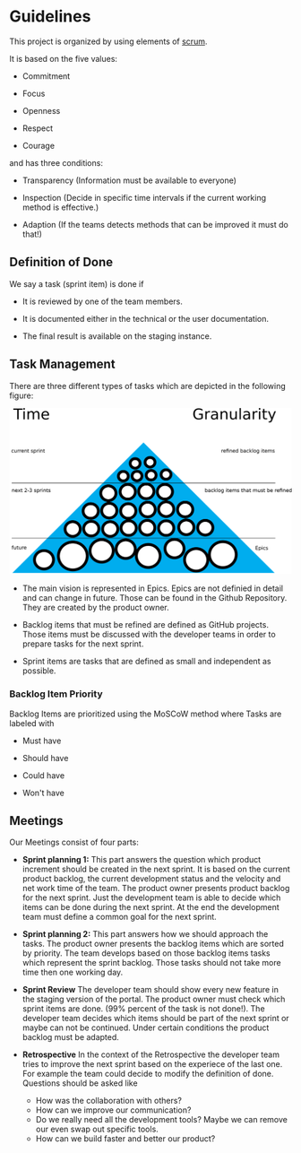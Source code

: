 # Guidelines

This project is organized by using elements of [scrum](https://en.wikipedia.org/wiki/Scrum_(software_development)).

It is based on the five values:

* Commitment

* Focus

* Openness

* Respect

* Courage

and has three conditions:

* Transparency (Information must be available to everyone)

* Inspection (Decide in specific time intervals if the current working method is effective.)

* Adaption (If the teams detects methods that can be improved it must do that!)

## Definition of Done

We say a task (sprint item) is done if 

* It is reviewed by one of the team members.

* It is documented either in the technical or the user documentation.

* The final result is available on the staging instance.

## Task Management

There are three different types of tasks which are depicted in the following figure:

![Task Triangle](sprint_triangle.png)

* The main vision is represented in Epics. Epics are not definied in detail and can change in future. 
  Those can be found in the Github Repository. They are created by the product owner.

* Backlog items that must be refined are defined as GitHub projects. Those items must be discussed with the developer teams in order to prepare tasks for the next sprint.

* Sprint items are tasks that are defined as small and independent as possible.

### Backlog Item Priority

Backlog Items are prioritized using the MoSCoW method where Tasks are labeled with

* Must have

* Should have

* Could have

* Won't have

## Meetings

Our Meetings consist of four parts:

* **Sprint planning 1:**
  This part answers the question which product increment should be created in the next sprint.
  It is based on the current product backlog, the current development status and the velocity 
  and net work time of the team. The product owner presents product backlog for the next sprint.
  Just the development team is able to decide which items can be done during the next sprint.
  At the end the development team must define a common goal for the next sprint.

* **Sprint planning 2:**
  This part answers how we should approach the tasks. The product owner presents the backlog items which are sorted by
  priority. The team develops based on those backlog items tasks which represent the sprint backlog. Those tasks should not   take more time then one working day.
  
* **Sprint Review**
  The developer team should show every new feature in the staging version of the portal. The product owner must check which sprint items are done. (99% percent of the task is not done!). The developer team decides which items should be part of the next sprint or maybe can not be continued. Under certain conditions the product backlog must be adapted. 
  
* **Retrospective**
  In the context of the Retrospective the developer team tries to improve the next sprint based on the experiece of the last one. For example the team could decide to modify the definition of done. Questions should be asked like 
    * How was the collaboration with others?
    * How can we improve our communication?
    * Do we really need all the development tools? Maybe we can remove our even swap out specific tools.
    * How can we build faster and better our product?
